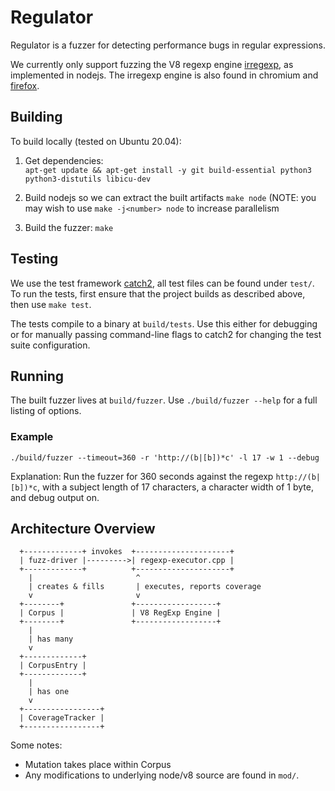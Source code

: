 # Regulator

Regulator is a fuzzer for detecting performance bugs in regular expressions.

We currently only support fuzzing the V8 regexp engine [irregexp](https://blog.chromium.org/2009/02/irregexp-google-chromes-new-regexp.html), as implemented in nodejs. The irregexp engine is also found in chromium and [firefox](https://hacks.mozilla.org/2020/06/a-new-regexp-engine-in-spidermonkey/).


## Building

To build locally (tested on Ubuntu 20.04):

1. Get dependencies:\
`apt-get update &&
apt-get install -y git build-essential python3 python3-distutils libicu-dev`

2. Build nodejs so we can extract the built artifacts `make node` (NOTE: you may wish to use `make -j<number> node` to increase parallelism

3. Build the fuzzer: `make`

## Testing

We use the test framework [catch2](https://github.com/catchorg/Catch2), all test files can be found under `test/`. To run the tests, first ensure that the project builds as described above, then use `make test`.

The tests compile to a binary at `build/tests`. Use this either for debugging or for manually passing command-line flags to catch2 for changing the test suite configuration.

## Running

The built fuzzer lives at `build/fuzzer`. Use `./build/fuzzer --help` for a full listing of options.

### Example

`./build/fuzzer --timeout=360 -r 'http://(b|[b])*c' -l 17 -w 1 --debug`

Explanation: Run the fuzzer for 360 seconds against the regexp `http://(b|[b])*c`, with a subject length of 17 characters, a character width of 1 byte, and debug output on.


## Architecture Overview


```
  +-------------+ invokes  +---------------------+
  | fuzz-driver |--------->| regexp-executor.cpp |
  +-------------+          +---------------------+
    |                       ^
    | creates & fills       | executes, reports coverage
    v                       v
  +--------+               +------------------+
  | Corpus |               | V8 RegExp Engine |
  +--------+               +------------------+
    |
    | has many
    v
  +-------------+
  | CorpusEntry |
  +-------------+
    |
    | has one
    v
  +-----------------+
  | CoverageTracker |
  +-----------------+
```

Some notes:
* Mutation takes place within Corpus
* Any modifications to underlying node/v8 source are found in `mod/`.
